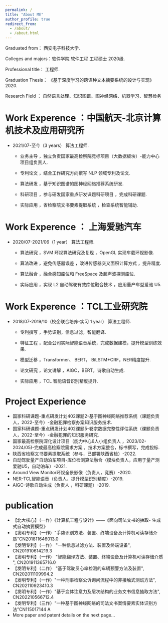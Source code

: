 ```yaml
---
permalink: /
title: "About ME"
author_profile: true
redirect_from: 
  - /about/
  - /about.html
---
```


Graduated from：     西安电子科技大学.

Colleges and majors：软件学院 软件工程 工程硕士 2020级. 

Professional title： 工程师.

Graduation Thesis： 《基于深度学习的跨语种文本摘要系统的设计与实现》2020.

Research Field ：    自然语言处理、知识图谱、图神经网络、机器学习、智慧检务


Work Experence ：中国航天-北京计算机技术及应用研究所
======
  * 2021/07-至今（3 years）                     算法工程师. 
  
    * 业务主导 ，独立负责国家最高检察院竞标项目（大数据板块）-能力中心项目组负责人.
  
    * 专利论文 ，结合工作研究方向撰写 NLP 领域专利及论文.
  
    * 算法研发 ，基于知识图谱的图神经网络推荐系统研发.
  
    * 科研项目 ，参与研发国家重点研发课题科研项目 ，完成科研课题.
  
    * 实际应用 ，省检察院文书要素提取系统 ，检查系统智能辅助.



Work Experence ： 上海爱驰汽车 
======
  * 2020/07-2021/06（1 year）                  算法工程师. 
  
    * 算法研究 ，SVM 环视算法研究及复现 ，OpenGL 实现车载环视影像.
  
    * 算法改进 ，避免传感器误差 ，改进传感器交叉面积计算方式 ，提升精度.
  
    * 算法融合 ，融合感知库位和 FreeSpace 及超声波探测库位.
  
    * 实际应用 ，实现 L2 自动驾驶有效库位融合技术 ，应用量产车型爱驰 U5.



Work Experence ：TCL工业研究院 
======
  * 2018/07-2019/10（校企联合培养-实习 1 year）  算法工程师. 
  
    * 专利撰写 ，手势识别，信息过滤，智能翻译.
  
    * 特征工程 ，配合公司实际智能语音系统，完成数据建模，提升模型训练效果.
  
    * 模型迁移 ，Transformer、 BERT， BiLSTM+CRF，NER精度提升.
  
    * 论文研究 ，论文讲解 ，AIGC，BERT，诗歌自动生成.
  
    * 实际应用 ，TCL 智能语音识别精度提升.


Project Experience
======
* 国家科研课题-重点研发计划402课题2-基于图神经网络推荐系统（课题负责人，2022-至今）-金融犯罪检察办案知识服务技术.
* 国家科研课题-重点研发计划402课题5-卷宗数据完整性评估系统（课题负责人，2022-至今）-金融犯罪的知识服务研究.
* 国家最高检察院深化设计项目（能力中心6人小组负责人 ，2023/02-2024/05)-完成最高检察院需求方案 ，技术方案整合，标书撰写，完成投标.
* 陕西省检察文书要素提取系统（参与，已部署陕西省检）-2022.
* 自动驾驶量产自动泊车项目-库位检测算法融合（模块负责人，应用于量产测爱驰U5，自动泊车）-2021.
* Around View Monitor环视全景影像（负责人，竞赛）-2020.
* NER-TCL智能语音（负责人，提升模型识别精度）-2019.
* AIGC-诗歌自动生成（负责人 ，科研课题）-2019.
  
publication
======
* 【北大核心】（一作）《计算机工程与设计》——《面向司法文书的抽取- 生成式自动摘要模型》
* 【发明专利】（一作）"手势识别方法、装置、终端设备及计算机可读存储介质”CN201811646013.0
* 【发明专利】（一作） "一种信息过滤方法、装置及终端设备", CN201910614219.3
* 【发明专利】（一作） "智能翻译方法、装置、终端设备及计算机可读存储介质 ", CN201911365716.0
* 【发明专利】（二作） "基于驾驶员心率检测的车辆预警方法及装置", CN202011109994.2
* 【发明专利】（一作）"一种刑事检察公诉询问流程中的非接触式测谎方法", CN202110923410.3
* 【发明专利】（一作）"基于变体注意力及层次结构的业务文书信息抽取方法", CN202210566712.4
* 【发明专利】（三作）“一种基于图神经网络的司法文书案情要素实体识别方法”CN115017144 A
*  More paper and patent details on the next page...

